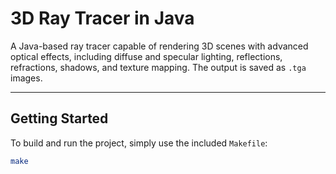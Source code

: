 # 3D Ray Tracer in Java

A Java-based ray tracer capable of rendering 3D scenes with advanced optical effects, including diffuse and specular lighting, reflections, refractions, shadows, and texture mapping. The output is saved as `.tga` images.

---

## Getting Started

To build and run the project, simply use the included `Makefile`:

```bash
make
